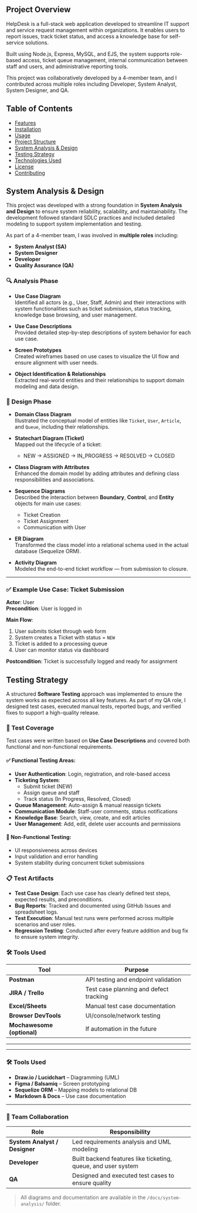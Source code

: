 ## Project Overview

HelpDesk is a full-stack web application developed to streamline IT support and service request management within organizations. It enables users to report issues, track ticket status, and access a knowledge base for self-service solutions. 

Built using Node.js, Express, MySQL, and EJS, the system supports role-based access, ticket queue management, internal communication between staff and users, and administrative reporting tools.

This project was collaboratively developed by a 4-member team, and I contributed across multiple roles including Developer, System Analyst, System Designer, and QA.

## Table of Contents
- [Features](#features)
- [Installation](#installation)
- [Usage](#usage)
- [Project Structure](#project-structure)
- [System Analysis & Design](#system-analysis--design)
- [Testing Strategy](#testing-strategy)
- [Technologies Used](#technologies-used)
- [License](#license)
- [Contributing](#contributing)

## System Analysis & Design

This project was developed with a strong foundation in **System Analysis and Design** to ensure system reliability, scalability, and maintainability. The development followed standard SDLC practices and included detailed modeling to support system implementation and testing.

As part of a 4-member team, I was involved in **multiple roles** including:
- **System Analyst (SA)**
- **System Designer**
- **Developer**
- **Quality Assurance (QA)**

### 🔍 Analysis Phase

- **Use Case Diagram**  
  Identified all actors (e.g., User, Staff, Admin) and their interactions with system functionalities such as ticket submission, status tracking, knowledge base browsing, and user management.

- **Use Case Descriptions**  
  Provided detailed step-by-step descriptions of system behavior for each use case.

- **Screen Prototypes**  
  Created wireframes based on use cases to visualize the UI flow and ensure alignment with user needs.

- **Object Identification & Relationships**  
  Extracted real-world entities and their relationships to support domain modeling and data design.

### 🧠 Design Phase

- **Domain Class Diagram**  
  Illustrated the conceptual model of entities like `Ticket`, `User`, `Article`, and `Queue`, including their relationships.

- **Statechart Diagram (Ticket)**  
  Mapped out the lifecycle of a ticket:
  - NEW → ASSIGNED → IN_PROGRESS → RESOLVED → CLOSED

- **Class Diagram with Attributes**  
  Enhanced the domain model by adding attributes and defining class responsibilities and associations.

- **Sequence Diagrams**  
  Described the interaction between **Boundary**, **Control**, and **Entity** objects for main use cases:
  - Ticket Creation
  - Ticket Assignment
  - Communication with User

- **ER Diagram**  
  Transformed the class model into a relational schema used in the actual database (Sequelize ORM).

- **Activity Diagram**  
  Modeled the end-to-end ticket workflow — from submission to closure.

---

### ✅ Example Use Case: Ticket Submission

**Actor**: User  
**Precondition**: User is logged in  

**Main Flow**:
1. User submits ticket through web form
2. System creates a Ticket with status = `NEW`
3. Ticket is added to a processing queue
4. User can monitor status via dashboard

**Postcondition**: Ticket is successfully logged and ready for assignment
## Testing Strategy

A structured **Software Testing** approach was implemented to ensure the system works as expected across all key features. As part of my QA role, I designed test cases, executed manual tests, reported bugs, and verified fixes to support a high-quality release.

### 🧪 Test Coverage

Test cases were written based on **Use Case Descriptions** and covered both functional and non-functional requirements.

#### ✅ Functional Testing Areas:
- **User Authentication**: Login, registration, and role-based access
- **Ticketing System**:
  - Submit ticket (NEW)
  - Assign queue and staff
  - Track status (In Progress, Resolved, Closed)
- **Queue Management**: Auto-assign & manual reassign tickets
- **Communication Module**: Staff-user comments, status notifications
- **Knowledge Base**: Search, view, create, and edit articles
- **User Management**: Add, edit, delete user accounts and permissions

#### 🧷 Non-Functional Testing:
- UI responsiveness across devices
- Input validation and error handling
- System stability during concurrent ticket submissions

### 📋 Test Artifacts

- **Test Case Design**: Each use case has clearly defined test steps, expected results, and preconditions.
- **Bug Reports**: Tracked and documented using GitHub Issues and spreadsheet logs.
- **Test Execution**: Manual test runs were performed across multiple scenarios and user roles.
- **Regression Testing**: Conducted after every feature addition and bug fix to ensure system integrity.

### 🛠 Tools Used

| Tool         | Purpose                            |
|--------------|------------------------------------|
| **Postman**  | API testing and endpoint validation |
| **JIRA / Trello** | Test case planning and defect tracking |
| **Excel/Sheets** | Manual test case documentation |
| **Browser DevTools** | UI/console/network testing |
| **Mochawesome (optional)** | If automation in the future |

---

---

### 🛠 Tools Used

- **Draw.io / Lucidchart** – Diagramming (UML)
- **Figma / Balsamiq** – Screen prototyping
- **Sequelize ORM** – Mapping models to relational DB
- **Markdown & Docs** – Use case documentation

---

### 👥 Team Collaboration

| Role | Responsibility |
|------|----------------|
| **System Analyst / Designer** | Led requirements analysis and UML modeling |
| **Developer** | Built backend features like ticketing, queue, and user system |
| **QA** | Designed and executed test cases to ensure quality |

> All diagrams and documentation are available in the `/docs/system-analysis/` folder.
